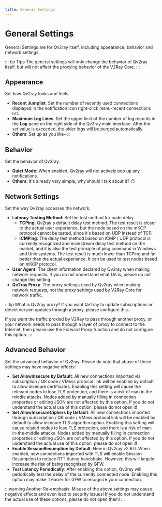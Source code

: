 ```yaml
---
title: General Settings
---
```


# General Settings
General Settings are for Qv2ray itself, including appearance, behavior and network settings.

::: tip Tips
The general settings will only change the behavior of Qv2ray itself, but will not affect the proxying behavior of the V2Ray Core.
:::

## Appearance
Set how Qv2ray looks and feels.
  
- **Recent Jumplist**: Set the number of recently used connections displayed in the notification icon right-click menu-recent connections list.
- **Maximum Log Lines**: Set the upper limit of the number of log records in the **Log** pane on the right side of the Qv2ray main interface. After the set value is exceeded, the older logs will be purged automatically.
- **Others**: Set up as you like~🤐

## Behavior
Set the behavior of Qv2ray.

- **Quiet Mode**: When enabled, Qv2ray will not actively pop up any notifications.
- **Others**: It's already very simple, why should I talk about it? 😶

## Network Settings
Set the way Qv2ray accesses the network.

- **Latency Testing Method**: Set the test method for node delay.
   - **TCPing**: Qv2ray's default delay test method. The test result is closer to the actual user experience, but the node based on the mKCP protocol cannot be tested, since it's based on UDP instead of TCP.
   - **ICMPing**: The delay test method based on ICMP / UDP protocol is currently recognized and mainstream delay test method on the market, and it is also the test principle of ping command in Windows and Unix systems. The test result is much lower than TCPing and far better than the actual experience. It can be used to test nodes based on mKCP protocol.
 - **User Agent**: The client information declared by Qv2ray when making network requests. If you do not understand what UA is, please do not change this setting.
 - **Qv2ray Proxy**: The proxy settings used by Qv2ray when making network requests, not the proxy settings used by V2Ray Core for network traffic.

:::tip What is Qv2ray proxy?
If you want Qv2ray to update subscriptions or detect version updates through a proxy, please configure this.

If you want the traffic proxied by V2Ray to pass through another proxy, or your network needs to pass through a layer of proxy to connect to the Internet, then please use the Forward Proxy function and do not configure this option.
:::

## Advanced Behavior
Set the advanced behavior of Qv2ray. Please do note that abuse of these settings may have negative effects!

- **Set AllowInsecure by Default**: All new connections imported via subscription / QR code / VMess protocol link will be enabled by default to allow insecure certificates. Enabling this setting will cause the relevant nodes to lose TLS protection, and there is a risk of man in the middle attacks. Nodes added by manually filling in connection properties or editing JSON are not affected by this option. If you do not understand the actual use of this option, please do not open it!
- **Set AllowInsecureCiphers by Default**: All new connections imported through subscription / QR code / VMess protocol link will be enabled by default to allow insecure TLS algorithm option. Enabling this setting will cause related nodes to lose TLS protection, and there is a risk of man-in-the-middle attacks. Nodes added by manually filling in connection properties or editing JSON are not affected by this option. If you do not understand the actual use of this option, please do not open it!
- **Enable SessionResumption by Default**: New in Qv2ray v2.6.0. When enabled, new connections imported with TLS will enable Session Resumption to reduce RTT during handshake. However, this will largely increase the risk of being recognised by GFW.
- **Test Latency Periodically**: After enabling this option, Qv2ray will periodically test the delay of the currently connected node. Enabling this option may make it easier for GFW to recognize your connection.

:::warning Another Re-emphasis:
Misuse of the above settings may cause negative effects and even lead to security issues! If you do not understand the actual use of these options, please do not open them!
:::
